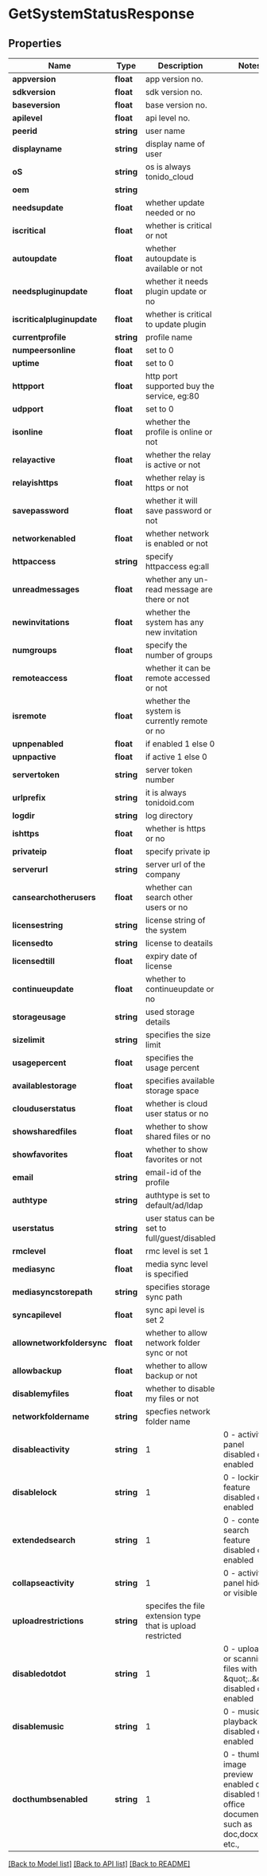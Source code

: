 # GetSystemStatusResponse

## Properties
Name | Type | Description | Notes
------------ | ------------- | ------------- | -------------
**appversion** | **float** | app version no. | 
**sdkversion** | **float** | sdk version no. | 
**baseversion** | **float** | base version no. | 
**apilevel** | **float** | api level no. | 
**peerid** | **string** | user name | 
**displayname** | **string** | display name of user | 
**oS** | **string** | os is always tonido_cloud | 
**oem** | **string** |  | 
**needsupdate** | **float** | whether update needed or no | 
**iscritical** | **float** | whether is critical or not | 
**autoupdate** | **float** | whether autoupdate is available or not | 
**needspluginupdate** | **float** | whether it needs plugin update or no | 
**iscriticalpluginupdate** | **float** | whether is critical to update plugin | 
**currentprofile** | **string** | profile name | 
**numpeersonline** | **float** | set to 0 | 
**uptime** | **float** | set to 0 | 
**httpport** | **float** | http port supported buy the service, eg:80 | 
**udpport** | **float** | set to 0 | 
**isonline** | **float** | whether the profile is online or not | 
**relayactive** | **float** | whether the relay is active or not | 
**relayishttps** | **float** | whether relay is https or not | 
**savepassword** | **float** | whether it will save password or not | 
**networkenabled** | **float** | whether network is enabled or not | 
**httpaccess** | **string** | specify httpaccess eg:all | 
**unreadmessages** | **float** | whether any un-read message are there or not | 
**newinvitations** | **float** | whether the system has any new invitation | 
**numgroups** | **float** | specify the number of groups | 
**remoteaccess** | **float** | whether it can be remote accessed or not | 
**isremote** | **float** | whether the system is currently remote or no | 
**upnpenabled** | **float** | if enabled 1 else 0 | 
**upnpactive** | **float** | if active 1 else 0 | 
**servertoken** | **string** | server token number | 
**urlprefix** | **string** | it is always tonidoid.com | 
**logdir** | **string** | log directory | 
**ishttps** | **float** | whether is https or no | 
**privateip** | **float** | specify private ip | 
**serverurl** | **string** | server url of the company | 
**cansearchotherusers** | **float** | whether can search other users or no | 
**licensestring** | **string** | license string of the system | 
**licensedto** | **string** | license to deatails | 
**licensedtill** | **float** | expiry date of license | 
**continueupdate** | **float** | whether to continueupdate or no | 
**storageusage** | **string** | used storage details | 
**sizelimit** | **string** | specifies the size limit | 
**usagepercent** | **float** | specifies the usage percent | 
**availablestorage** | **float** | specifies available storage space | 
**clouduserstatus** | **float** | whether is cloud user status or no | 
**showsharedfiles** | **float** | whether to show shared files or no | 
**showfavorites** | **float** | whether to show favorites or not | 
**email** | **string** | email-id of the profile | 
**authtype** | **string** | authtype is set to default/ad/ldap | 
**userstatus** | **string** | user status can be set to full/guest/disabled | 
**rmclevel** | **float** | rmc level is set 1 | 
**mediasync** | **float** | media sync level is specified | 
**mediasyncstorepath** | **string** | specifies storage sync path | 
**syncapilevel** | **float** | sync api level is set 2 | 
**allownetworkfoldersync** | **float** | whether to allow network folder sync or not | 
**allowbackup** | **float** | whether to allow backup or not | 
**disablemyfiles** | **float** | whether to disable my files or not | 
**networkfoldername** | **string** | specfies network folder name | 
**disableactivity** | **string** | 1|0 - activity panel disabled or enabled | 
**disablelock** | **string** | 1|0 - locking feature disabled or enabled | 
**extendedsearch** | **string** | 1|0 - context search feature disabled or enabled | 
**collapseactivity** | **string** | 1|0 - activity panel hidden or visible | 
**uploadrestrictions** | **string** | specifes the file extension type that is upload restricted | 
**disabledotdot** | **string** | 1|0 - uploading or scanning files with &amp;quot;..&amp;quot; disabled or enabled | 
**disablemusic** | **string** | 1|0 - music playback disabled or enabled | 
**docthumbsenabled** | **string** | 1|0 - thumbnail image preview enabled or disabled for office documents such as doc,docx,pdf etc., | 

[[Back to Model list]](../README.md#documentation-for-models) [[Back to API list]](../README.md#documentation-for-api-endpoints) [[Back to README]](../README.md)


